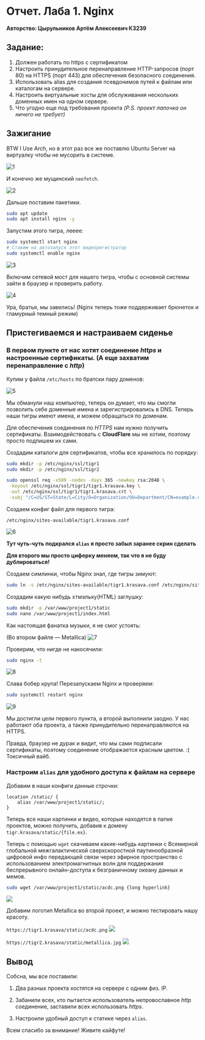 # Отчет. Лаба 1. Nginx

**Авторство: Цырульников Артём Алексеевич К3239**

## Задание:

1. Должен работать по https c сертификатом
2. Настроить принудительное перенаправление HTTP-запросов (порт 80) на HTTPS (порт 443) для обеспечения безопасного соединения.
3. Использовать alias для создания псевдонимов путей к файлам или каталогам на сервере.
4. Настроить виртуальные хосты для обслуживания нескольких доменных имен на одном сервере.
5. Что угодно еще под требования проекта 
*(P.S. проект лапочка он ничего не требует)*

## Зажигание

BTW I Use Arch, но в  этот раз все же поставлю Ubuntu Server на виртуалку чтобы не мусорить в системе.

![1](media/1.png)

И конечно же мущинский `neofetch`.

![2](media/2.png)

Дальше поставим пакетики.

```bash
sudo apt update
sudo apt install nginx -y
```

Запустим этого тигра, лееее:

```bash
sudo systemctl start nginx
# Ставим на автозапуск этот видеорегистратор
sudo systemctl enable nginx
```
![3](media/3.png)

Включим сетевой мост для нашего тигра, чтобы с основной системы зайти в браузер и проверить работу.

![4](media/4.png)

Ура, братья, мы завелись! (Nginx теперь тоже поддерживает брюнеток и гламурный темный режим)

## Пристегиваемся и настраиваем сиденье

### В первом пункте от нас хотят соединение *https* и настроенные сертификаты. (А еще захватим перенаправление с *http*)

Купим у файла `/etc/hosts` по братски пару доменов:

![5](media/5.jpg)

Мы обманули наш компьютер, теперь он думает, что мы смогли позволить себе доменные имена и зарегистрировались в DNS. Теперь наши тигры имеют имена, и можем обращаться по доменам.

Для обеспечения соединения по *HTTPS* нам нужно получить сертификаты. Взаимодействовать с **CloudFlare** мы не хотим, поэтому просто подпишем их сами.

Создадим каталоги для сертификатов, чтобы все хранилось по порядку:

```bash
sudo mkdir -p /etc/nginx/ssl/tigr1
sudo mkdir -p /etc/nginx/ssl/tigr2
```

```bash
sudo openssl req -x509 -nodes -days 365 -newkey rsa:2048 \
 -keyout /etc/nginx/ssl/tigr1/tigr1.krasava.key \
 -out /etc/nginx/ssl/tigr1/tigr1.krasava.crt \
 -subj "/C=US/ST=State/L=City/O=Organization/OU=Department/CN=example.com"
```

Создаем конфиг файл для первого тигра:

`/etc/nginx/sites-available/tigr1.krasava.conf`

![6](media/6.png)

**Тут чуть-чуть подкрался `alias` я просто забыл заранее скрин сделать**

**Для второго мы просто циферку меняем, так что я не буду дублироваться!**

Создаем симлинки, чтобы Nginx знал, где тигры зимуют:

```bash
sudo ln -s /etc/nginx/sites-available/tigr1.krasava.conf /etc/nginx/sites-enabled/
```

Создадим какую нибудь хтмэльку(HTML) заглушку:

```bash
sudo mkdir -p /var/www/project1/static
sudo nano /var/www/project1/index.html
```

Как настоящая фанатка музыки, я не смог устоять:

(Во втором файле — Metallica)
![7](media/7.png)

Проверим, что нигде не накосячили:

```bash
sudo nginx -t
```

![8](media/8.png)

Слава бобер крупа! Перезапускаем Nginx и проверяем:

```bash
sudo systemctl restart nginx
```

![9](media/9.gif)

Мы достигли цели первого пункта, а второй выполнили заодно. У нас работают оба проекта, а также принудительно перенаправляются на HTTPS.

Правда, браузер не дурак и видит, что мы сами подписали сертификаты, поэтому соединение отображается красным цветом. :( Токсичный вайб.

### Настроим `alias` для удобного доступа к файлам на сервере

Добавим в наши конфиги данные строчки:

```nginx
location /static/ {
    alias /var/www/project1/static/;
}
```

Теперь все наши картинки и видео, которые находятся в папке проектов, можно получить, добавив к домену `tigr.krasava/static/{file.ex}`.

Теперь с помощью `wget` скачиваем какие-нибудь картинки с Всемирной глобальной межгалактической сверхскоростной паутинообразной цифровой инфо передающей связи через эфирное пространство с использованием электромагнитных волн для поддержания беспрерывного онлайн-доступа к безграничному океану данных и мемов.

```bash
sudo wget /var/www/project1/static/acdc.png {long hyperlink}
```

![](media/10.png)

Добавим логотип Metallica во второй проект, и можно тестировать нашу красоту.

`https://tigr1.krasava/static/acdc.png`
![](media/11.png)

`https://tigr2.krasava/static/metallica.jpg`
![](media/12.png)

## Вывод

Собсна, мы все поставили:

1. Два разных проекта хостятся на сервере с одним физ. IP. 

2. Забанили всех, кто пытается использователь непровославное *http* соединение, заставили всех использовать *https*.

3. Настроили удобный доступ к статике через `alias`.

Всем спасибо за внимание! Живите кайфуте!
